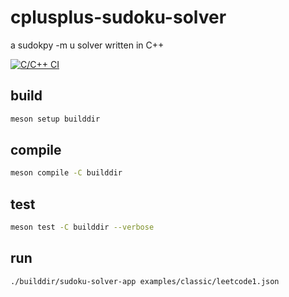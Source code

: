 # cplusplus-sudoku-solver
a sudokpy -m u solver written in C++

[![C/C++ CI](https://github.com/intrepion/cplusplus-sudoku-solver/actions/workflows/c-cpp.yml/badge.svg?branch=main)](https://github.com/intrepion/cplusplus-sudoku-solver/actions/workflows/c-cpp.yml)

## build

```bash
meson setup builddir
```

## compile

```bash
meson compile -C builddir
```

## test

```bash
meson test -C builddir --verbose
```

## run

```bash
./builddir/sudoku-solver-app examples/classic/leetcode1.json
```

